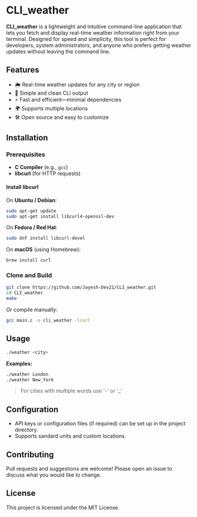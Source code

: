# CLI_weather

**CLI_weather** is a lightweight and intuitive command-line application that lets you fetch and display real-time weather information right from your terminal. Designed for speed and simplicity, this tool is perfect for developers, system administrators, and anyone who prefers getting weather updates without leaving the command line.

## Features

- 🌦️ Real-time weather updates for any city or region
- 🧭 Simple and clean CLI output
- ⚡ Fast and efficient—minimal dependencies
- 🌍 Supports multiple locations
- 🛠️ Open source and easy to customize

## Installation

### Prerequisites

- **C Compiler** (e.g., `gcc`)
- **libcurl** (for HTTP requests)

#### Install libcurl

On **Ubuntu / Debian**:
```bash
sudo apt-get update
sudo apt-get install libcurl4-openssl-dev
```

On **Fedora / Red Hat**:
```bash
sudo dnf install libcurl-devel
```

On **macOS** (using Homebrew):
```bash
brew install curl
```

### Clone and Build

```bash
git clone https://github.com/Jayesh-Dev21/CLI_weather.git
cd CLI_weather
make
```
*Or* compile manually:
```bash
gcc main.c -o cli_weather -lcurl
```

## Usage

```bash
./weather <city>
```
**Examples:**
```bash
./weather London
./weather New_York
```

> For cities with multiple words use '-' or '_'

## Configuration

- API keys or configuration files (if required) can be set up in the project directory.  
- Supports sandard units and custom locations.

## Contributing

Pull requests and suggestions are welcome! Please open an issue to discuss what you would like to change.

## License

This project is licensed under the MIT License.
